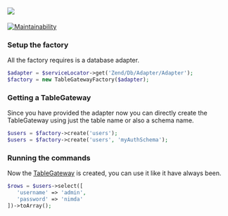 # ![](https://i.imgur.com/ry6pNLD.png)

[![Maintainability](https://api.codeclimate.com/v1/badges/0971942e97c9c8c0fec3/maintainability)](https://codeclimate.com/github/phphacks/zend-tablegateway-factory/maintainability)

### Setup the factory

All the factory requires is a database adapter.
```php
$adapter = $serviceLocator->get('Zend/Db/Adapter/Adapter');
$factory = new TableGatewayFactory($adapter);
```

### Getting a TableGateway

Since you have provided the adapter now you can directly create the TableGateway using just the table name or also a schema name.
```php
$users = $factory->create('users');
$users = $factory->create('users', 'myAuthSchema');
```

### Running the commands

Now the [TableGateway](https://framework.zend.com/manual/2.2/en/modules/zend.db.table-gateway.html) is created, you can use it like it have always been.

```php
$rows = $users->select([
   'username' => 'admin',
   'password' => 'nimda'
])->toArray();
```
